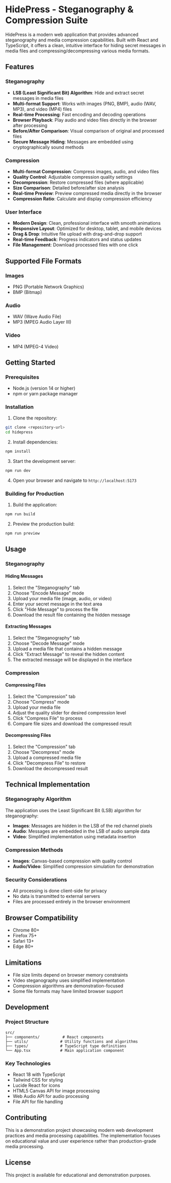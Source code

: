 # HidePress - Steganography & Compression Suite

HidePress is a modern web application that provides advanced steganography and media compression capabilities. Built with React and TypeScript, it offers a clean, intuitive interface for hiding secret messages in media files and compressing/decompressing various media formats.

## Features

### Steganography
- **LSB (Least Significant Bit) Algorithm**: Hide and extract secret messages in media files
- **Multi-format Support**: Works with images (PNG, BMP), audio (WAV, MP3), and video (MP4) files
- **Real-time Processing**: Fast encoding and decoding operations
- **Browser Playback**: Play audio and video files directly in the browser after processing
- **Before/After Comparison**: Visual comparison of original and processed files
- **Secure Message Hiding**: Messages are embedded using cryptographically sound methods

### Compression
- **Multi-format Compression**: Compress images, audio, and video files
- **Quality Control**: Adjustable compression quality settings
- **Decompression**: Restore compressed files (where applicable)
- **Size Comparison**: Detailed before/after size analysis
- **Real-time Preview**: Preview compressed media directly in the browser
- **Compression Ratio**: Calculate and display compression efficiency

### User Interface
- **Modern Design**: Clean, professional interface with smooth animations
- **Responsive Layout**: Optimized for desktop, tablet, and mobile devices
- **Drag & Drop**: Intuitive file upload with drag-and-drop support
- **Real-time Feedback**: Progress indicators and status updates
- **File Management**: Download processed files with one click

## Supported File Formats

### Images
- PNG (Portable Network Graphics)
- BMP (Bitmap)

### Audio
- WAV (Wave Audio File)
- MP3 (MPEG Audio Layer III)

### Video
- MP4 (MPEG-4 Video)

## Getting Started

### Prerequisites
- Node.js (version 14 or higher)
- npm or yarn package manager

### Installation

1. Clone the repository:
```bash
git clone <repository-url>
cd hidepress
```

2. Install dependencies:
```bash
npm install
```

3. Start the development server:
```bash
npm run dev
```

4. Open your browser and navigate to `http://localhost:5173`

### Building for Production

1. Build the application:
```bash
npm run build
```

2. Preview the production build:
```bash
npm run preview
```

## Usage

### Steganography

#### Hiding Messages
1. Select the "Steganography" tab
2. Choose "Encode Message" mode
3. Upload your media file (image, audio, or video)
4. Enter your secret message in the text area
5. Click "Hide Message" to process the file
6. Download the result file containing the hidden message

#### Extracting Messages
1. Select the "Steganography" tab
2. Choose "Decode Message" mode
3. Upload a media file that contains a hidden message
4. Click "Extract Message" to reveal the hidden content
5. The extracted message will be displayed in the interface

### Compression

#### Compressing Files
1. Select the "Compression" tab
2. Choose "Compress" mode
3. Upload your media file
4. Adjust the quality slider for desired compression level
5. Click "Compress File" to process
6. Compare file sizes and download the compressed result

#### Decompressing Files
1. Select the "Compression" tab
2. Choose "Decompress" mode
3. Upload a compressed media file
4. Click "Decompress File" to restore
5. Download the decompressed result

## Technical Implementation

### Steganography Algorithm
The application uses the Least Significant Bit (LSB) algorithm for steganography:
- **Images**: Messages are hidden in the LSB of the red channel pixels
- **Audio**: Messages are embedded in the LSB of audio sample data
- **Video**: Simplified implementation using metadata insertion

### Compression Methods
- **Images**: Canvas-based compression with quality control
- **Audio/Video**: Simplified compression simulation for demonstration

### Security Considerations
- All processing is done client-side for privacy
- No data is transmitted to external servers
- Files are processed entirely in the browser environment

## Browser Compatibility
- Chrome 80+
- Firefox 75+
- Safari 13+
- Edge 80+

## Limitations
- File size limits depend on browser memory constraints
- Video steganography uses simplified implementation
- Compression algorithms are demonstration-focused
- Some file formats may have limited browser support

## Development

### Project Structure
```
src/
├── components/          # React components
├── utils/              # Utility functions and algorithms
├── types/              # TypeScript type definitions
└── App.tsx             # Main application component
```

### Key Technologies
- React 18 with TypeScript
- Tailwind CSS for styling
- Lucide React for icons
- HTML5 Canvas API for image processing
- Web Audio API for audio processing
- File API for file handling

## Contributing
This is a demonstration project showcasing modern web development practices and media processing capabilities. The implementation focuses on educational value and user experience rather than production-grade media processing.

## License
This project is available for educational and demonstration purposes.